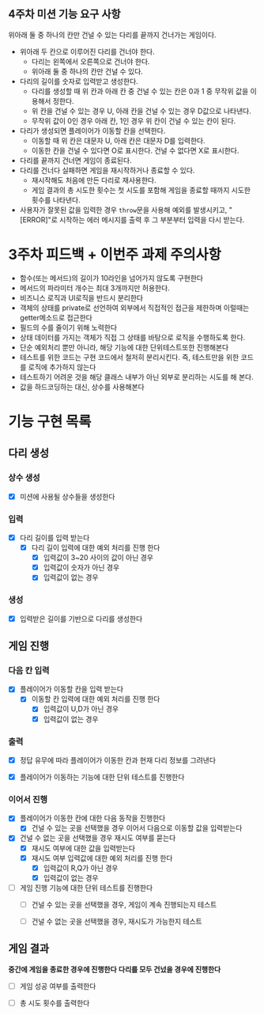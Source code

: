 ## 4주차 미션 기능 요구 사항

위아래 둘 중 하나의 칸만 건널 수 있는 다리를 끝까지 건너가는 게임이다.

- 위아래 두 칸으로 이루어진 다리를 건너야 한다.
  - 다리는 왼쪽에서 오른쪽으로 건너야 한다.
  - 위아래 둘 중 하나의 칸만 건널 수 있다.
- 다리의 길이를 숫자로 입력받고 생성한다.
  - 다리를 생성할 때 위 칸과 아래 칸 중 건널 수 있는 칸은 0과 1 중 무작위 값을 이용해서 정한다.
  - 위 칸을 건널 수 있는 경우 U, 아래 칸을 건널 수 있는 경우 D값으로 나타낸다.
  - 무작위 값이 0인 경우 아래 칸, 1인 경우 위 칸이 건널 수 있는 칸이 된다.
- 다리가 생성되면 플레이어가 이동할 칸을 선택한다.
  - 이동할 때 위 칸은 대문자 U, 아래 칸은 대문자 D를 입력한다.
  - 이동한 칸을 건널 수 있다면 O로 표시한다. 건널 수 없다면 X로 표시한다.
- 다리를 끝까지 건너면 게임이 종료된다.
- 다리를 건너다 실패하면 게임을 재시작하거나 종료할 수 있다.
  - 재시작해도 처음에 만든 다리로 재사용한다.
  - 게임 결과의 총 시도한 횟수는 첫 시도를 포함해 게임을 종료할 때까지 시도한 횟수를 나타낸다.
- 사용자가 잘못된 값을 입력한 경우 `throw`문을 사용해 예외를 발생시키고, "[ERROR]"로 시작하는 에러 메시지를 출력 후 그 부분부터 입력을 다시 받는다.


# 3주차 피드백 + 이번주 과제 주의사항
- 함수(또는 메서드)의 길이가 10라인을 넘어가지 않도록 구현한다
- 메서드의 파라미터 개수는 최대 3개까지만 허용한다.
- 비즈니스 로직과 UI로직을 반드시 분리한다
- 객체의 상태를  private로 선언하여 외부에서 직접적인 접근을 제한하며 이럴때는 getter메소드로 접근한다
- 필드의 수를 줄이기 위해 노력한다
- 상태 데이터를 가지는 객체가 직접 그 상태를 바탕으로 로직을 수행하도록 한다.
- 단순 예외처리 뿐만 아니라, 해당 기능에 대한 단위테스트또한 진행해본다
- 테스트를 위한 코드는 구현 코드에서 철저히 분리시킨다. 즉, 테스트만을 위한 코드를 로직에 추가하지 않는다
-  테스트하기 어려운 것을 해당 클래스 내부가 아닌 외부로 분리하는 시도를 해 본다.
- 값을 하드코딩하는 대신, 상수를 사용해본다


# 기능 구현 목록


## 다리 생성


### 상수 생성

- [x] 미션에 사용될 상수들을 생성한다

### 입력

- [x] 다리 길이를 입력 받는다
    - [x] 다리 길이 입력에 대한 예외 처리를 진행 한다
        - [x] 입력값이 3~20 사이의 값이 아닌 경우
        - [x] 입력값이 숫자가 아닌 경우
        - [x] 입력값이 없는 경우

### 생성

- [x] 입력받은 길이를 기반으로 다리를 생성한다


## 게임 진행

### 다음 칸 입력

- [x] 플레이어가 이동할 칸을 입력 받는다
    - [x] 이동할 칸 입력에 대한 예외 처리를 진행 한다
        - [x] 입력값이 U,D가 아닌 경우
        - [x] 입력값이 없는 경우

### 출력

- [x] 정답 유무에 따라 플레이어가 이동한 칸과 현재 다리 정보를 그려낸다

- [x] 플레이어가 이동하는 기능에 대한 단위 테스트를 진행한다



### 이어서 진행 

- [x] 플레이어가 이동한 칸에 대한 다음 동작을 진행한다
    - [x] 건널 수 있는 곳을 선택했을 경우 이어서 다음으로 이동할 값을 입력받는다

- [x] 건널 수 없는 곳을 선택했을 경우 재시도 여부를 묻는다
  - [x] 재시도 여부에 대한 값을 입력받는다
  - [x] 재시도 여부 입력값에 대한 예외 처리를 진행 한다
    - [x] 입력값이 R,Q가 아닌 경우
    - [x] 입력값이 없는 경우

- [ ] 게임 진행 기능에 대한 단위 테스트를 진행한다
  - [ ] 건널 수 있는 곳을 선택했을 경우, 게임이 계속 진행되는지 테스트
  - [ ] 건널 수 없는 곳을 선택했을 경우, 재시도가 가능한지 테스트


## 게임 결과
<b>중간에 게임을 종료한 경우에 진행한다</b>
<b>다리를 모두 건넜을 경우에 진행한다</b>
- [ ] 게임 성공 여부를 출력한다
- [ ] 총 시도 횟수를 출력한다


